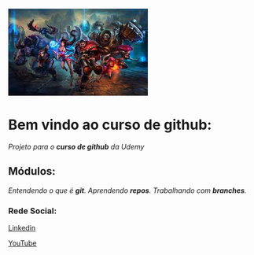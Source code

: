 ![teste](images/image.jpg)

# Bem vindo ao curso de github:
_Projeto para o **curso de github** da Udemy_

## Módulos:
_Entendendo o que é **git**.
Aprendendo **repos**.
Trabalhando com **branches**._

### Rede Social:
[Linkedin](www.linkedin.com/in/ribeiroallan)

[YouTube](https://www.youtube.com/watch?v=AJW65cuwjZc)
